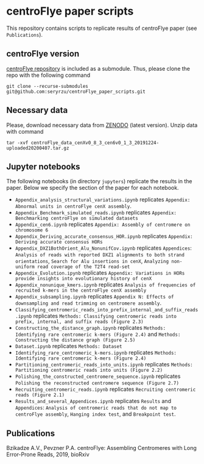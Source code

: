 # centroFlye paper scripts

This repository contains scripts to replicate results of centroFlye paper (see `Publications`).

## centroFlye version
[centroFlye repository](https://github.com/seryrzu/centroFlye) is included as a submodule.
Thus, please clone the repo with the following command

```
git clone --recurse-submodules git@github.com:seryrzu/centroFlye_paper_scripts.git
```

## Necessary data
Please, download necessary data from [ZENODO](https://doi.org/10.5281/zenodo.3369553) (latest version).
Unzip data with command
```
tar -xvf centroFlye_data_cenXv0_8_3_cen6v0_1_3_20191224-uploaded20200407.tar.gz
```

## Jupyter notebooks
The following notebooks (in directory `jupyters`) replicate the results in the paper.
Below we specify the section of the paper for each notebook.
+ `Appendix_analysis_structural_variations.ipynb` replicates `Appendix: Abnormal units in centroFlye cenX assembly`.
+ `Appendix_Benchmark_simulated_reads.ipynb` replicates `Appendix: Benchmarking centroFlye on simulated datasets`
+ `Appendix_cen6.ipynb` replicates `Appendix: Assembly of centromere on chromosome 6`
+ `Appendix_Deriving_accurate_consensus_HOR.ipynb` replicates `Appendix: Deriving accurate consensus HORs`
+ `Appendix_DXZ1BothOrient_Alu_NonunifCov.ipynb` replicates `Appendices`: `Analysis of reads with reported DXZ1 alignments to both strand orientations`, `Search for Alu insertions in cenX`, `Analyzing non-uniform read coverage of the T2T4 read-set`
+ `Appendix_Evolution.ipynb` replicates `Appendix: Variations in HORs provide insights into evolutionary history of cenX`
+ `Appendix_nonunique_kmers.ipynb` replicates `Analysis of frequencies of recruited k-mers in the centroFlye cenX assembly`
+ `Appendix_subsampling.ipynb` replicates `Appendix N: Effects of downsampling and read trimming on centromere assembly`.
+ `Classifying_centromeric_reads_into_prefix_internal_and_suffix_reads.ipynb` replicates `Methods: Classifying centromeric reads into prefix, internal, and suffix reads (Figure 2.3)`
+ `Constructing_the_distance_graph.ipynb` replicates `Methods: Identifying rare centromeric k-mers (Figure 2.4)` and `Methods: Constructing the distance graph (Figure 2.5)`
+ `Dataset.ipynb` replicates `Methods: Dataset`
+ `Identifying_rare_centromeric_k-mers.ipynb` replicates `Methods: Identifying rare centromeric k-mers (Figure 2.4)`
+ `Partitioning_centromeric_reads_into_units.ipynb` replicates `Methods: Partitioning centromeric reads into units (Figure 2.2)`
+ `Polishing_the_constructed_centromere_sequence.ipynb` replicates `Polishing the reconstructed centromere sequence (Figure 2.7)`
+ `Recruiting_centromeric_reads.ipynb` replicates `Recruiting centromeric reads (Figure 2.1)`
+ `Results_and_several_Appendices.ipynb` replicates `Results` and `Appendices`: `Analysis of centromeric reads that do not map to centroFlye assembly`, `Hanging index test`, and `Breakpoint test`.


## Publications
Bzikadze A.V., Pevzner P.A. centroFlye: Assembling Centromeres with Long Error-Prone Reads, 2019, bioRxiv

